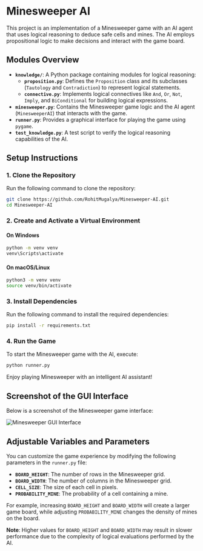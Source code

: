 # Minesweeper AI  

This project is an implementation of a Minesweeper game with an AI agent that uses logical reasoning to deduce safe cells and mines. The AI employs propositional logic to make decisions and interact with the game board.  

## Modules Overview  

- **`knowledge/`**: A Python package containing modules for logical reasoning:  
  - **`proposition.py`**: Defines the `Proposition` class and its subclasses (`Tautology` and `Contradiction`) to represent logical statements.  
  - **`connective.py`**: Implements logical connectives like `And`, `Or`, `Not`, `Imply`, and `BiConditional` for building logical expressions.  
- **`minesweeper.py`**: Contains the Minesweeper game logic and the AI agent (`MinesweeperAI`) that interacts with the game.  
- **`runner.py`**: Provides a graphical interface for playing the game using `pygame`.  
- **`test_knowledge.py`**: A test script to verify the logical reasoning capabilities of the AI.  

## Setup Instructions  

### 1. Clone the Repository  

Run the following command to clone the repository:  

```bash  
git clone https://github.com/RohitMugalya/Minesweeper-AI.git  
cd Minesweeper-AI  
```  

### 2. Create and Activate a Virtual Environment  

#### On Windows  

```bash  
python -m venv venv  
venv\Scripts\activate  
```  

#### On macOS/Linux  

```bash  
python3 -m venv venv  
source venv/bin/activate  
```  

### 3. Install Dependencies  

Run the following command to install the required dependencies:  

```bash  
pip install -r requirements.txt  
```  

### 4. Run the Game  

To start the Minesweeper game with the AI, execute:  

```bash  
python runner.py  
```  

Enjoy playing Minesweeper with an intelligent AI assistant!  

## Screenshot of the GUI Interface  

Below is a screenshot of the Minesweeper game interface:  

![Minesweeper GUI Interface](images/gui_interface.png)  

## Adjustable Variables and Parameters  

You can customize the game experience by modifying the following parameters in the `runner.py` file:  

- **`BOARD_HEIGHT`**: The number of rows in the Minesweeper grid.  
- **`BOARD_WIDTH`**: The number of columns in the Minesweeper grid.  
- **`CELL_SIZE`**: The size of each cell in pixels.  
- **`PROBABILITY_MINE`**: The probability of a cell containing a mine.  

For example, increasing `BOARD_HEIGHT` and `BOARD_WIDTH` will create a larger game board, while adjusting `PROBABILITY_MINE` changes the density of mines on the board.  

**Note**: Higher values for `BOARD_HEIGHT` and `BOARD_WIDTH` may result in slower performance due to the complexity of logical evaluations performed by the AI.  
